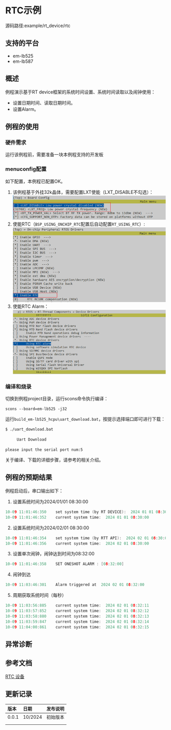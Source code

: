 # RTC示例
源码路径:example/rt_device/rtc
## 支持的平台
<!-- 支持哪些板子和芯片平台 -->
+ em-lb525
+ em-lb587

## 概述
<!-- 例程简介 -->
例程演示基于RT device框架的系统时间设置、系统时间读取以及闹钟使用：
+ 设置日期时间、读取日期时间。
+ 设置Alarm。

## 例程的使用
<!-- 说明如何使用例程，比如连接哪些硬件管脚观察波形，编译和烧写可以引用相关文档。
对于rt_device的例程，还需要把本例程用到的配置开关列出来，比如PWM例程用到了PWM1，需要在onchip菜单里使能PWM1 -->

### 硬件需求
运行该例程前，需要准备一块本例程支持的开发板

### menuconfig配置
如下配置，本例程已配置OK。
1. 该例程基于外挂32k晶体，需要配置LXT使能（LXT_DISABLE不勾选）：
![LXT ENABLE](./assets/mc_lxt_enable.png)
2. 使能RTC（`BSP_USING_ONCHIP_RTC`配置后自动配置`RT_USING_RTC`）:
![RTC_USING_ONCHIP_RTC](./assets/mc_onchip_rtc_enable.png)
3. 使能RTC Alarm：
![RTC_USING_ALARM](./assets/mc_rtc_using_alarm.png)

### 编译和烧录
切换到例程project目录，运行scons命令执行编译：
```
scons --board=em-lb525 -j32
```
运行`build_em-lb525_hcpu\uart_download.bat`，按提示选择端口即可进行下载：
```
$ ./uart_download.bat

     Uart Download

please input the serial port num:5
```
关于编译、下载的详细步骤，请参考[](/quickstart/get-started.md)的相关介绍。

## 例程的预期结果
<!-- 说明例程运行结果，比如哪几个灯会亮，会打印哪些log，以便用户判断例程是否正常运行，运行结果可以结合代码分步骤说明 -->
例程启动后，串口输出如下：
1. 设置系统时间为2024/01/01 08:30:00
```c
10-09 11:01:46:350    set system time (by RT DEVICE):  2024 01 01 08:30:00
10-09 11:01:46:352    current system time:  2024 01 01 08:30:00
```
2. 设置系统时间为2024/02/01 08:30:00
```c
10-09 11:01:46:354    set system time (by RTT API):  2024 02 01 08:30:00
10-09 11:01:46:356    current system time:  2024 02 01 08:30:00
```
3. 设置单次闹钟，闹钟达到时间为08:32:00
```c
10-09 11:01:46:358    SET ONESHOT ALARM : [08:32:00] 
```
4. 闹钟到达
```c
10-09 11:03:46:301    Alarm triggered at  2024 02 01 08:32:00
```
5. 周期获取系统时间（每秒）
```c
10-09 11:03:56:885    current system time:  2024 02 01 08:32:11
10-09 11:03:57:852    current system time:  2024 02 01 08:32:12
10-09 11:03:58:880    current system time:  2024 02 01 08:32:13
10-09 11:03:59:847    current system time:  2024 02 01 08:32:14
10-09 11:04:00:861    current system time:  2024 02 01 08:32:15
```

## 异常诊断


## 参考文档
<!-- 对于rt_device的示例，rt-thread官网文档提供的较详细说明，可以在这里添加网页链接，例如，参考RT-Thread的[RTC文档](https://www.rt-thread.org/document/site/#/rt-thread-version/rt-thread-standard/programming-manual/device/rtc/rtc) -->
[RTC 设备](https://www.rt-thread.org/document/site/#/rt-thread-version/rt-thread-standard/programming-manual/device/rtc/rtc)

## 更新记录
|版本 |日期   |发布说明 |
|:---|:---|:---|
|0.0.1 |10/2024 |初始版本 |
| | | |
| | | |
